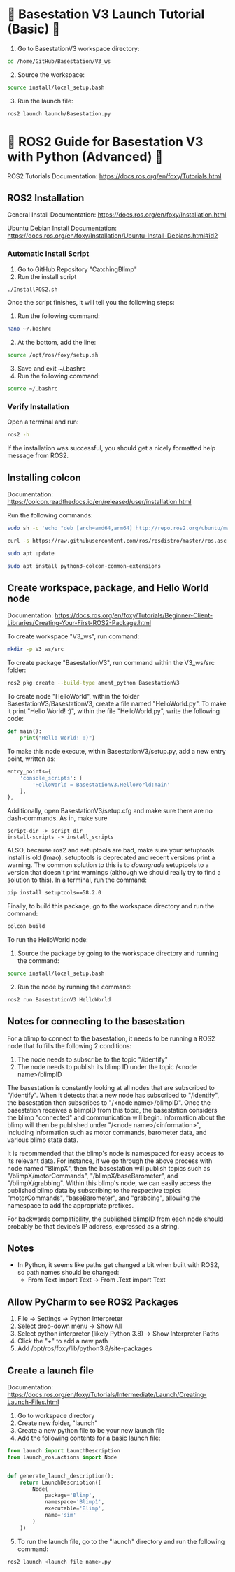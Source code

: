 # 🥶 Basestation V3 Launch Tutorial (Basic) 🥶
1. Go to BasestationV3 workspace directory:
```bash
cd /home/GitHub/Basestation/V3_ws
```
2. Source the workspace:
```bash
source install/local_setup.bash
```
3. Run the launch file:
```bash
ros2 launch launch/Basestation.py
```

# 🥵 ROS2 Guide for Basestation V3 with Python (Advanced) 🥵
ROS2 Tutorials Documentation: https://docs.ros.org/en/foxy/Tutorials.html


## ROS2 Installation
General Install Documentation: https://docs.ros.org/en/foxy/Installation.html

Ubuntu Debian Install Documentation: https://docs.ros.org/en/foxy/Installation/Ubuntu-Install-Debians.html#id2

### Automatic Install Script
1. Go to GitHub Repository "CatchingBlimp"
2. Run the install script
```bash
./InstallROS2.sh
```

Once the script finishes, it will tell you the following steps:
1. Run the following command: 
```bash
nano ~/.bashrc
```
2. At the bottom, add the line: 
```bash
source /opt/ros/foxy/setup.sh
```
3. Save and exit ~/.bashrc
4. Run the following command:
```bash
source ~/.bashrc
```

### Verify Installation
Open a terminal and run:
```bash
ros2 -h
```
If the installation was successful, you should get a nicely formatted help message from ROS2.


## Installing colcon
Documentation: https://colcon.readthedocs.io/en/released/user/installation.html

Run the following commands:
```bash
sudo sh -c 'echo "deb [arch=amd64,arm64] http://repo.ros2.org/ubuntu/main `lsb_release -cs` main" > /etc/apt/sources.list.d/ros2-latest.list'

curl -s https://raw.githubusercontent.com/ros/rosdistro/master/ros.asc | sudo apt-key add

sudo apt update

sudo apt install python3-colcon-common-extensions
```


## Create workspace, package, and Hello World node
Documentation: https://docs.ros.org/en/foxy/Tutorials/Beginner-Client-Libraries/Creating-Your-First-ROS2-Package.html

To create workspace "V3_ws", run command:
```bash
mkdir -p V3_ws/src
```

To create package "BasestationV3", run command within the V3_ws/src folder:
```bash
ros2 pkg create --build-type ament_python BasestationV3
```

To create node "HelloWorld", within the folder BasestationV3/BasestationV3, create a file named "HelloWorld.py". To make it print "Hello World! :)", within the file "HelloWorld.py", write the following code:
```python
def main():
    print("Hello World! :)")
```

To make this node execute, within BasestationV3/setup.py, add a new entry point, written as:
```python
entry_points={
    'console_scripts': [
        'HelloWorld = BasestationV3.HelloWorld:main'
    ],
},
```

Additionally, open BasestationV3/setup.cfg and make sure there are no dash-commands. As in, make sure
```
script-dir -> script_dir
install-scripts -> install_scripts
```

ALSO, because ros2 and setuptools are bad, make sure your setuptools install is old (lmao). setuptools is deprecated and recent versions print a warning. The common solution to this is to *downgrade* setuptools to a version that doesn't print warnings (although we should really try to find a solution to this). In a terminal, run the command:
```bash
pip install setuptools==58.2.0
```

Finally, to build this package, go to the workspace directory and run the command:
```bash
colcon build
```

To run the HelloWorld node:
1. Source the package by going to the workspace directory and running the command:
```bash
source install/local_setup.bash
```
2. Run the node by running the command:
```bash
ros2 run BasestationV3 HelloWorld
```

## Notes for connecting to the basestation
For a blimp to connect to the basestation, it needs to be running a ROS2 node that fulfills the following 2 conditions:
1. The node needs to subscribe to the topic "/identify"
2. The node needs to publish its blimp ID under the topic /\<node name>/blimpID

The basestation is constantly looking at all nodes that are subscribed to "/identify". When it detects that a new node has subscribed to "/identify", the basestation then subscribes to "/\<node name>/blimpID". Once the basestation receives a blimpID from this topic, the basestation considers the blimp "connected" and communication will begin. Information about the blimp will then be published under "/\<node name>/\<information>", including information such as motor commands, barometer data, and various blimp state data.

It is recommended that the blimp's node is namespaced for easy access to its relevant data. For instance, if we go through the above process with node named "BlimpX", then the basestation will publish topics such as "/blimpX/motorCommands", "/blimpX/baseBarometer", and "/blimpX/grabbing". Within this blimp's node, we can easily access the published blimp data by subscribing to the respective topics "motorCommands", "baseBarometer", and "grabbing", allowing the namespace to add the appropriate prefixes.

For backwards compatibility, the published blimpID from each node should probably be that device’s IP address, expressed as a string.

## Notes
- In Python, it seems like paths get changed a bit when built with ROS2, so path names should be changed:
    - From Text import Text -> From .Text import Text

## Allow PyCharm to see ROS2 Packages
1. File -> Settings -> Python Interpreter
2. Select drop-down menu -> Show All
3. Select python interpreter (likely Python 3.8) -> Show Interpreter Paths
4. Click the "+" to add a new path
5. Add /opt/ros/foxy/lib/python3.8/site-packages

## Create a launch file
Documentation: https://docs.ros.org/en/foxy/Tutorials/Intermediate/Launch/Creating-Launch-Files.html

1. Go to workspace directory
2. Create new folder, "launch"
3. Create a new python file to be your new launch file
4. Add the following contents for a basic launch file:
```python
from launch import LaunchDescription
from launch_ros.actions import Node


def generate_launch_description():
    return LaunchDescription([
        Node(
            package='Blimp',
            namespace='Blimp1',
            executable='Blimp',
            name='sim'
        )
    ])
```
5. To run the launch file, go to the "launch" directory and run the following command:
```bash
ros2 launch <launch file name>.py
```